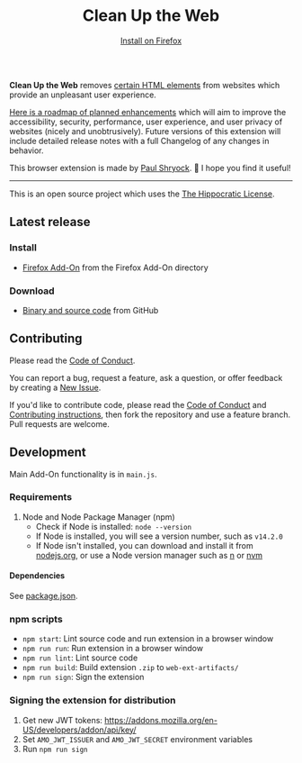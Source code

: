 <h1 align="center">Clean Up the Web</h1>

<p align="center"><a href="https://addons.mozilla.org/en-US/android/addon/clean-up-the-web/">Install on Firefox</a></p><br><br>

**Clean Up the Web** removes [certain HTML elements](https://github.com/paulshryock/Clean-Up-the-Web/issues/8) from websites which provide an unpleasant user experience.

[Here is a roadmap of planned enhancements](https://github.com/paulshryock/Clean-Up-the-Web/issues?q=is%3Aopen+is%3Aissue+label%3Aenhancement) which will aim to improve the accessibility, security, performance, user experience, and user privacy of websites (nicely and unobtrusively). Future versions of this extension will include detailed release notes with a full Changelog of any changes in behavior.

This browser extension is made by [Paul Shryock](https://github.com/paulshryock). 👋 I hope you find it useful! 

---

This is an open source project which uses the [The Hippocratic License][license].

## Latest release

### Install

- [Firefox Add-On](https://addons.mozilla.org/en-US/android/addon/clean-up-the-web/) from the Firefox Add-On directory

### Download

- [Binary and source code](https://github.com/paulshryock/Clean-Up-the-Web/releases/latest) from GitHub

## Contributing

Please read the [Code of Conduct][code-of-conduct].

You can report a bug, request a feature, ask a question, or offer feedback by creating a [New Issue](https://github.com/paulshryock/Clean-Up-the-Web/issues/new).

If you'd like to contribute code, please read the [Code of Conduct][code-of-conduct] and [Contributing instructions][contributing], then fork the repository and use a feature branch. Pull requests are welcome.

## Development

Main Add-On functionality is in `main.js`.

### Requirements

1. Node and Node Package Manager (npm)
    - Check if Node is installed: `node --version`
    - If Node is installed, you will see a version number, such as `v14.2.0`
    - If Node isn't installed, you can download and install it from [nodejs.org](https://nodejs.org/en/download/), or use a Node version manager such as [n](https://github.com/tj/n) or [nvm](https://github.com/nvm-sh/nvm)
		
#### Dependencies

See [package.json](https://github.com/paulshryock/Clean-Up-the-Web/blob/main/package.json).

### npm scripts

- `npm start`: Lint source code and run extension in a browser window
- `npm run run`: Run extension in a browser window
- `npm run lint`: Lint source code
- `npm run build`: Build extension `.zip` to `web-ext-artifacts/`
- `npm run sign`: Sign the extension

### Signing the extension for distribution

1. Get new JWT tokens: https://addons.mozilla.org/en-US/developers/addon/api/key/
2. Set `AMO_JWT_ISSUER` and `AMO_JWT_SECRET` environment variables
3. Run `npm run sign`

[license]: https://firstdonoharm.dev/
[code-of-conduct]: CODE_OF_CONDUCT.md
[contributing]: CONTRIBUTING.md

